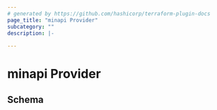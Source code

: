 ```yaml
---
# generated by https://github.com/hashicorp/terraform-plugin-docs
page_title: "minapi Provider"
subcategory: ""
description: |-
  
---
```


# minapi Provider





<!-- schema generated by tfplugindocs -->
## Schema
